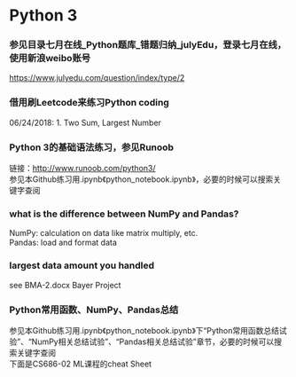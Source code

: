 # Python 3

### 参见目录七月在线_Python题库_错题归纳_julyEdu，登录七月在线，使用新浪weibo账号
https://www.julyedu.com/question/index/type/2

### 借用刷Leetcode来练习Python coding
06/24/2018: 1. Two Sum, Largest Number

### Python 3的基础语法练习，参见Runoob
链接：http://www.runoob.com/python3/<br />
参见本Github练习用.ipynb《python_notebook.ipynb》，必要的时候可以搜索关键字查阅

### what is the difference between NumPy and Pandas?
NumPy: calculation on data like matrix multiply, etc.<br />
Pandas: load and format data<br />

### largest data amount you handled
see BMA-2.docx Bayer Project<br />

### Python常用函数、NumPy、Pandas总结
参见本Github练习用.ipynb《python_notebook.ipynb》下“Python常用函数总结试验”、“NumPy相关总结试验”、“Pandas相关总结试验”章节，必要的时候可以搜索关键字查阅<br />
下面是CS686-02 ML课程的cheat Sheet<br />